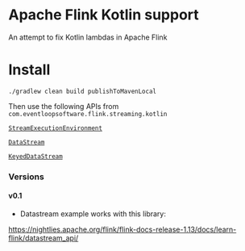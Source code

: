 # Apache Flink Kotlin support
An attempt to fix Kotlin lambdas in Apache Flink

# Install
`./gradlew clean build publishToMavenLocal`

Then use the following APIs from `com.eventloopsoftware.flink.streaming.kotlin`

[`StreamExecutionEnvironment`](flink-streaming-kotlin/src/main/kotlin/com/eventloopsoftware/flink/streaming/kotlin/StreamExecutionEnvironment.kt)

[`DataStream`](kotlin/com/eventloopsoftware/flink/streaming/kotlin/KeyedStream.kt)

[`KeyedDataStream`](kotlin/com/eventloopsoftware/flink/streaming/kotlin/DataStream.kt)


### Versions
#### v0.1

* Datastream example works with this library:

https://nightlies.apache.org/flink/flink-docs-release-1.13/docs/learn-flink/datastream_api/